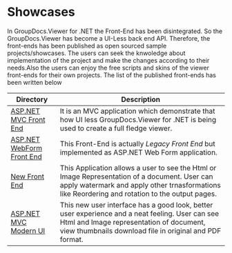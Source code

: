 # Showcases

In GroupDocs.Viewer for .NET the Front-End has been disintegrated. So the GroupDocs.Viewer has become a UI-Less back end API. Therefore, the front-ends has been published as open sourced sample projects/showcases. The users can seek the knwoledge about implementation of the project and make the changes according to their needs.Also the users can enjoy the free scripts and skins of the viewer front-ends for their own projects. The list of the published front-ends has been written below  


Directory | Description
--------- | -----------
[ASP.NET MVC Front End](https://github.com/groupdocs-viewer/GroupDocs.Viewer-for-.NET/tree/master/Showcases/ASP.NET_MVC_Front_End)  | It is an MVC application which demonstrate that how UI less GroupDocs.Viewer for .NET is being used to create a full fledge viewer. 
[ASP.NET WebForm Front End](https://github.com/groupdocs-viewer/GroupDocs.Viewer-for-.NET/tree/master/Showcases/ASP.NET_WebForm_Front_End)  | This Front-End is actually *Legacy Front End* but implemented as ASP.NET Web Form application. 
[New Front End](https://github.com/groupdocs-viewer/GroupDocs.Viewer-for-.NET/tree/master/Showcases/New%20Front%20End)  | This Application allows a user to see the Html or Image Representation of a document. User can apply watermark and apply other trnasformations like Reordering and rotation to the output pages.
[ASP.NET MVC Modern UI](https://github.com/groupdocs-viewer/GroupDocs.Viewer-for-.NET/tree/master/Showcases/GroupDocs.Viewer-for-.NET-Modern-UI)  | This new user interface has a good look, better user experience and a neat feeling. User can see Html and Image representation of document, view thumbnails download file in original and PDF format. 
